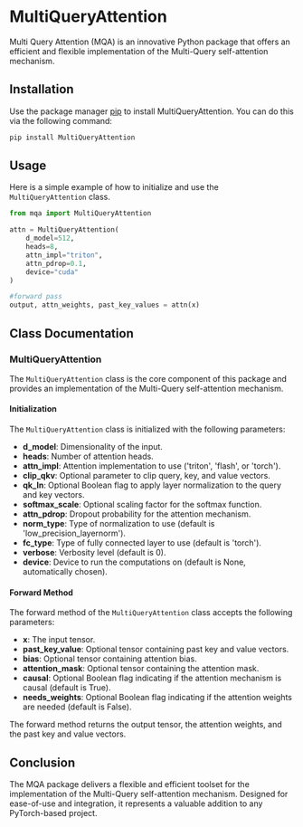 # MultiQueryAttention

Multi Query Attention (MQA) is an innovative Python package that offers an efficient and flexible implementation of the Multi-Query self-attention mechanism.

## Installation
Use the package manager [pip](https://pip.pypa.io/en/stable/) to install MultiQueryAttention. You can do this via the following command:
```python
pip install MultiQueryAttention
```

## Usage
Here is a simple example of how to initialize and use the `MultiQueryAttention` class.

```python
from mqa import MultiQueryAttention

attn = MultiQueryAttention(
    d_model=512,
    heads=8,
    attn_impl="triton",
    attn_pdrop=0.1,
    device="cuda"
)

#forward pass
output, attn_weights, past_key_values = attn(x)
```

## Class Documentation

### MultiQueryAttention
The `MultiQueryAttention` class is the core component of this package and provides an implementation of the Multi-Query self-attention mechanism.

#### Initialization
The `MultiQueryAttention` class is initialized with the following parameters:

* **d_model**: Dimensionality of the input.
* **heads**: Number of attention heads.
* **attn_impl**: Attention implementation to use ('triton', 'flash', or 'torch').
* **clip_qkv**: Optional parameter to clip query, key, and value vectors.
* **qk_ln**: Optional Boolean flag to apply layer normalization to the query and key vectors.
* **softmax_scale**: Optional scaling factor for the softmax function.
* **attn_pdrop**: Dropout probability for the attention mechanism.
* **norm_type**: Type of normalization to use (default is 'low_precision_layernorm').
* **fc_type**: Type of fully connected layer to use (default is 'torch').
* **verbose**: Verbosity level (default is 0).
* **device**: Device to run the computations on (default is None, automatically chosen).

#### Forward Method
The forward method of the `MultiQueryAttention` class accepts the following parameters:

* **x**: The input tensor.
* **past_key_value**: Optional tensor containing past key and value vectors.
* **bias**: Optional tensor containing attention bias.
* **attention_mask**: Optional tensor containing the attention mask.
* **causal**: Optional Boolean flag indicating if the attention mechanism is causal (default is True).
* **needs_weights**: Optional Boolean flag indicating if the attention weights are needed (default is False).

The forward method returns the output tensor, the attention weights, and the past key and value vectors.

## Conclusion
The MQA package delivers a flexible and efficient toolset for the implementation of the Multi-Query self-attention mechanism. Designed for ease-of-use and integration, it represents a valuable addition to any PyTorch-based project.
